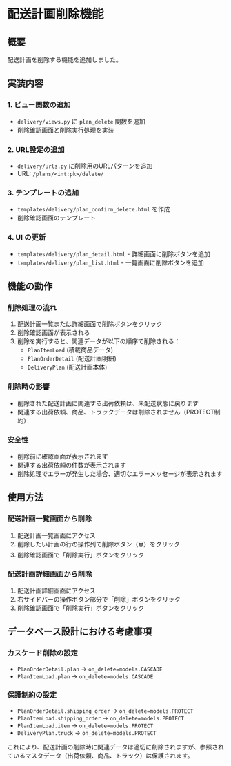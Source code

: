 # 配送計画削除機能

## 概要
配送計画を削除する機能を追加しました。

## 実装内容

### 1. ビュー関数の追加
- `delivery/views.py` に `plan_delete` 関数を追加
- 削除確認画面と削除実行処理を実装

### 2. URL設定の追加
- `delivery/urls.py` に削除用のURLパターンを追加
- URL: `/plans/<int:pk>/delete/`

### 3. テンプレートの追加
- `templates/delivery/plan_confirm_delete.html` を作成
- 削除確認画面のテンプレート

### 4. UI の更新
- `templates/delivery/plan_detail.html` - 詳細画面に削除ボタンを追加
- `templates/delivery/plan_list.html` - 一覧画面に削除ボタンを追加

## 機能の動作

### 削除処理の流れ
1. 配送計画一覧または詳細画面で削除ボタンをクリック
2. 削除確認画面が表示される
3. 削除を実行すると、関連データが以下の順序で削除される：
   - `PlanItemLoad` (積載商品データ)
   - `PlanOrderDetail` (配送計画明細)
   - `DeliveryPlan` (配送計画本体)

### 削除時の影響
- 削除された配送計画に関連する出荷依頼は、未配送状態に戻ります
- 関連する出荷依頼、商品、トラックデータは削除されません（PROTECT制約）

### 安全性
- 削除前に確認画面が表示されます
- 関連する出荷依頼の件数が表示されます
- 削除処理でエラーが発生した場合、適切なエラーメッセージが表示されます

## 使用方法

### 配送計画一覧画面から削除
1. 配送計画一覧画面にアクセス
2. 削除したい計画の行の操作列で削除ボタン（🗑️）をクリック
3. 削除確認画面で「削除実行」ボタンをクリック

### 配送計画詳細画面から削除
1. 配送計画詳細画面にアクセス
2. 右サイドバーの操作ボタン部分で「削除」ボタンをクリック
3. 削除確認画面で「削除実行」ボタンをクリック

## データベース設計における考慮事項

### カスケード削除の設定
- `PlanOrderDetail.plan` → `on_delete=models.CASCADE`
- `PlanItemLoad.plan` → `on_delete=models.CASCADE`

### 保護制約の設定
- `PlanOrderDetail.shipping_order` → `on_delete=models.PROTECT`
- `PlanItemLoad.shipping_order` → `on_delete=models.PROTECT`
- `PlanItemLoad.item` → `on_delete=models.PROTECT`
- `DeliveryPlan.truck` → `on_delete=models.PROTECT`

これにより、配送計画の削除時に関連データは適切に削除されますが、参照されているマスタデータ（出荷依頼、商品、トラック）は保護されます。